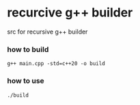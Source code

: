 # recurcive g++ builder
src for recursive g++ builder


### how to build
```
g++ main.cpp -std=c++20 -o build
```

### how to use
```
./build
```
